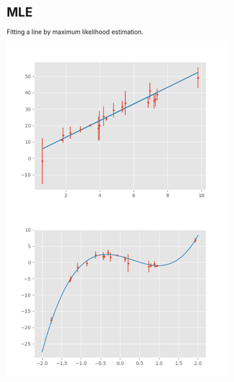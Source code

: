# MLE

Fitting a line by maximum likelihood estimation.

![mle](mle_line.png)
![mle](mle_cubic.png)

